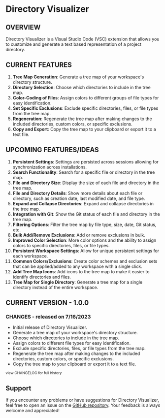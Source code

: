 Directory Visualizer
====================

OVERVIEW
--------

Directory Visualizer is a Visual Studio Code (VSC) extension that allows you to customize and generate a text based representation of a project directory.

CURRENT FEATURES
----------------
1. **Tree Map Generation**: Generate a tree map of your workspace's directory structure.
2. **Directory Selection**: Choose which directories to include in the tree map.
3. **Color-Coding of Files**: Assign colors to different groups of file types for easy identification.
4. **Set Specific Exclusions**: Exclude specific directories, files, or file types from the tree map.
5. **Regeneration**: Regenerate the tree map after making changes to the included directories, custom colors, or specific exclusions.
6. **Copy and Export**: Copy the tree map to your clipboard or export it to a text file.

UPCOMING FEATURES/IDEAS
-----------------------
1. **Persistent Settings**: Settings are persisted across sessions allowing for synchronization across installations.
2. **Search Functionality**: Search for a specific file or directory in the tree map.
3. **File and Directory Size**: Display the size of each file and directory in the tree map.
4. **File and Directory Details**: Show more details about each file or directory, such as creation date, last modified date, and file type.
5. **Expand and Collapse Directories**: Expand and collapse directories in the tree map.
6. **Integration with Git**: Show the Git status of each file and directory in the tree map.
7. **Filtering Options**: Filter the tree map by file type, size, date, Git status, etc.
8. **Bulk Add/Remove Exclusions**: Add or remove exclusions in bulk.
9. **Improved Color Selection**: More color options and the ability to assign colors to specific directories, files, or file types.
10. **Persistent Workspace Settings**: Allow for unique persistent settings for each workspace.
11. **Common Colors/Exclusions**: Create color schemes and exclusion sets that can be applied/added to any workspace with a single click.
12. **Add Tree Map Icons**: Add icons to the tree map to make it easier to identify directories and files.
13. **Tree Map for Single Directory**: Generate a tree map for a single directory instead of the entire workspace.

CURRENT VERSION - 1.0.0
-----------------------
### CHANGES - released on 7/16/2023
- Initial release of Directory Visualizer.
- Generate a tree map of your workspace's directory structure.
- Choose which directories to include in the tree map.
- Assign colors to different file types for easy identification.
- Exclude specific directories, files, or file types from the tree map.
- Regenerate the tree map after making changes to the included directories, custom colors, or specific exclusions.
- Copy the tree map to your clipboard or export it to a text file.

<sub>view CHANGELOG for full history</sub>

Support
-------
If you encounter any problems or have suggestions for Directory Visualizer, feel free to open an issue on the [GitHub repository](https://github.com/osxzxso/directory-visualizer). Your feedback is always welcome and appreciated!

